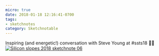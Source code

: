```yaml
---
micro: true
date: 2018-01-18 12:16:41-0700
tags:
- sketchnotes
category: Sketchnotable
---
```


Inspiring (and energetic!) conversation with Steve Young at #ssts18 ✍🏼 [![Silicon slopes 2018 sketchnote 06](/uploads/2018/98513c9fe0.jpg)](/uploads/2018/98513c9fe0.jpg)